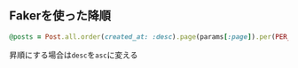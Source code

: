 ## Fakerを使った降順
```ruby:posts_controller.rb
@posts = Post.all.order(created_at: :desc).page(params[:page]).per(PER_PAGE)
```
昇順にする場合は`desc`を`asc`に変える
